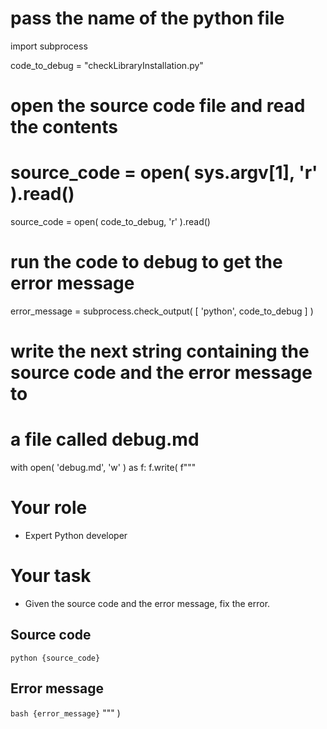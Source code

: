 # pass the name of the python file

import subprocess

code_to_debug = "checkLibraryInstallation.py"

# open the source code file and read the contents
# source_code = open( sys.argv[1], 'r' ).read()
source_code = open( code_to_debug, 'r' ).read()

# run the code to debug to get the error message
error_message = subprocess.check_output( [ 'python', code_to_debug ] )



# write the next string containing the source code and the error message to
# a file called debug.md
with open( 'debug.md', 'w' ) as f:
    f.write( f"""
# Your role
- Expert Python developer

# Your task
- Given the source code and the error message, fix the error.

## Source code
```python {source_code} ```

## Error message
```bash {error_message}```
"""
)
    